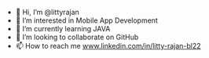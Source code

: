 - 👋 Hi, I’m @littyrajan
- 👀 I’m interested in Mobile App Development
- 🌱 I’m currently learning JAVA
- 💞️ I’m looking to collaborate on GitHub
- 📫 How to reach me www.linkedin.com/in/litty-rajan-bl22 

<!---
littyrajan/littyrajan is a ✨ special ✨ repository because its `README.md` (this file) appears on your GitHub profile.
You can click the Preview link to take a look at your changes.
--->
